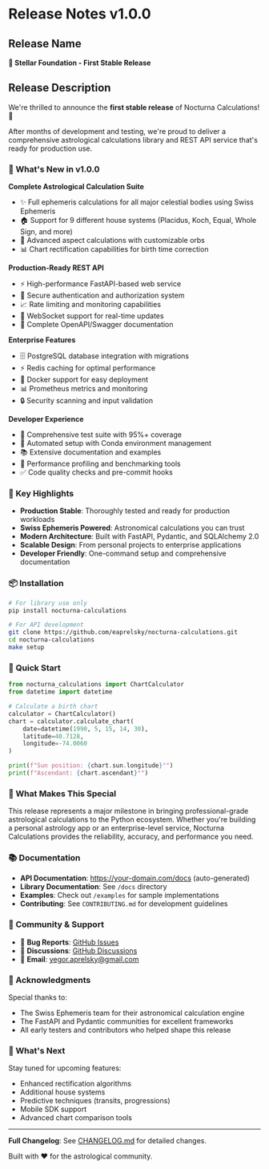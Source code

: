 # Release Notes v1.0.0

## Release Name
**🌟 Stellar Foundation - First Stable Release**

## Release Description

We're thrilled to announce the **first stable release** of Nocturna Calculations! 🎉

After months of development and testing, we're proud to deliver a comprehensive astrological calculations library and REST API service that's ready for production use.

### 🚀 What's New in v1.0.0

**Complete Astrological Calculation Suite**
- ✨ Full ephemeris calculations for all major celestial bodies using Swiss Ephemeris
- 🏠 Support for 9 different house systems (Placidus, Koch, Equal, Whole Sign, and more)
- 🔗 Advanced aspect calculations with customizable orbs
- 📊 Chart rectification capabilities for birth time correction

**Production-Ready REST API**
- ⚡ High-performance FastAPI-based web service
- 🔐 Secure authentication and authorization system
- 📈 Rate limiting and monitoring capabilities
- 🔄 WebSocket support for real-time updates
- 📖 Complete OpenAPI/Swagger documentation

**Enterprise Features**
- 🗄️ PostgreSQL database integration with migrations
- ⚡ Redis caching for optimal performance
- 🐳 Docker support for easy deployment
- 📊 Prometheus metrics and monitoring
- 🔒 Security scanning and input validation

**Developer Experience**
- 🧪 Comprehensive test suite with 95%+ coverage
- 🔧 Automated setup with Conda environment management
- 📚 Extensive documentation and examples
- 🎯 Performance profiling and benchmarking tools
- ✅ Code quality checks and pre-commit hooks

### 🎯 Key Highlights

- **Production Stable**: Thoroughly tested and ready for production workloads
- **Swiss Ephemeris Powered**: Astronomical calculations you can trust
- **Modern Architecture**: Built with FastAPI, Pydantic, and SQLAlchemy 2.0
- **Scalable Design**: From personal projects to enterprise applications
- **Developer Friendly**: One-command setup and comprehensive documentation

### 📦 Installation

```bash
# For library use only
pip install nocturna-calculations

# For API development
git clone https://github.com/eaprelsky/nocturna-calculations.git
cd nocturna-calculations
make setup
```

### 🔧 Quick Start

```python
from nocturna_calculations import ChartCalculator
from datetime import datetime

# Calculate a birth chart
calculator = ChartCalculator()
chart = calculator.calculate_chart(
    date=datetime(1990, 5, 15, 14, 30),
    latitude=40.7128,
    longitude=-74.0060
)

print(f"Sun position: {chart.sun.longitude}°")
print(f"Ascendant: {chart.ascendant}°")
```

### 🌟 What Makes This Special

This release represents a major milestone in bringing professional-grade astrological calculations to the Python ecosystem. Whether you're building a personal astrology app or an enterprise-level service, Nocturna Calculations provides the reliability, accuracy, and performance you need.

### 📚 Documentation

- **API Documentation**: https://your-domain.com/docs (auto-generated)
- **Library Documentation**: See `/docs` directory
- **Examples**: Check out `/examples` for sample implementations
- **Contributing**: See `CONTRIBUTING.md` for development guidelines

### 🤝 Community & Support

- 🐛 **Bug Reports**: [GitHub Issues](https://github.com/eaprelsky/nocturna-calculations/issues)
- 💬 **Discussions**: [GitHub Discussions](https://github.com/eaprelsky/nocturna-calculations/discussions)
- 📧 **Email**: yegor.aprelsky@gmail.com

### 🙏 Acknowledgments

Special thanks to:
- The Swiss Ephemeris team for their astronomical calculation engine
- The FastAPI and Pydantic communities for excellent frameworks
- All early testers and contributors who helped shape this release

### 🔮 What's Next

Stay tuned for upcoming features:
- Enhanced rectification algorithms
- Additional house systems
- Predictive techniques (transits, progressions)
- Mobile SDK support
- Advanced chart comparison tools

---

**Full Changelog**: See [CHANGELOG.md](CHANGELOG.md) for detailed changes.

Built with ❤️ for the astrological community. 
